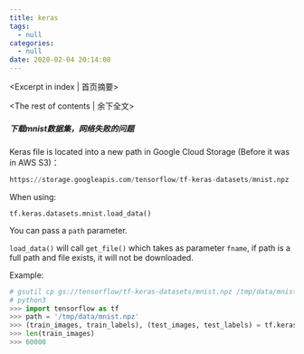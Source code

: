 ```yaml
---
title: keras
tags:
  - null
categories:
  - null
date: 2020-02-04 20:14:08
---
```

<Excerpt in index | 首页摘要> 

<!-- more -->
<The rest of contents | 余下全文>





##### 下载mnist数据集，网络失败的问题

Keras file is located into a new path in Google Cloud Storage (Before it was in AWS S3)：

```py
https://storage.googleapis.com/tensorflow/tf-keras-datasets/mnist.npz
```

When using:

```
tf.keras.datasets.mnist.load_data()
```

You can pass a `path` parameter.

`load_data()` will call `get_file()` which takes as parameter `fname`, if path is a full path and file exists, it will not be downloaded.

Example:

```py
# gsutil cp gs://tensorflow/tf-keras-datasets/mnist.npz /tmp/data/mnist.npz
# python3
>>> import tensorflow as tf
>>> path = '/tmp/data/mnist.npz'
>>> (train_images, train_labels), (test_images, test_labels) = tf.keras.datasets.mnist.load_data(path)
>>> len(train_images)
>>> 60000
```



